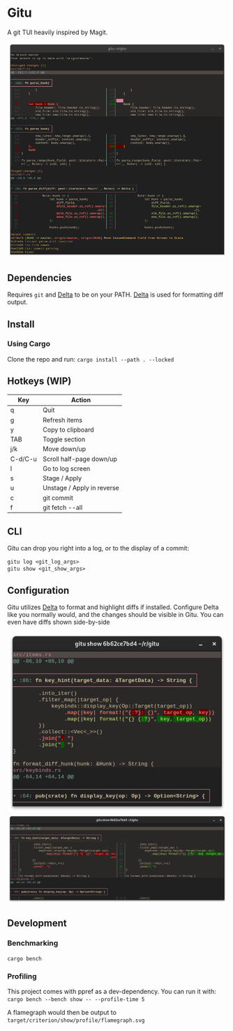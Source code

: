 # Gitu
A git TUI heavily inspired by Magit.

<img src="doc/gitu.png" width="600" />

## Dependencies
Requires `git` and [Delta](https://github.com/dandavison/delta) to be on your PATH.
[Delta](https://github.com/dandavison/delta) is used for formatting diff output.

## Install
### Using Cargo
Clone the repo and run:
`cargo install --path . --locked`

## Hotkeys (WIP)
| Key     | Action                     |
| ------- | -------------------------- |
| q       | Quit                       |
| g       | Refresh items              |
| y       | Copy to clipboard          |
| TAB     | Toggle section             |
| j/k     | Move down/up               |
| C-d/C-u | Scroll half-page down/up   |
| l       | Go to log screen           |
| s       | Stage / Apply              |
| u       | Unstage / Apply in reverse |
| c       | git commit                 |
| f       | git fetch --all            |

## CLI
Gitu can drop you right into a log, or to the display of a commit:
```
gitu log <git_log_args>
gitu show <git_show_args>
```

## Configuration
Gitu utilizes [Delta](https://github.com/dandavison/delta) to format and highlight diffs if installed.
Configure Delta like you normally would, and the changes should be visible in Gitu.
You can even have diffs shown side-by-side

<img src="doc/normal.png" width="600" />
<img src="doc/side_by_side.png" width="600" />

## Development
### Benchmarking
`cargo bench`

### Profiling
This project comes with ppref as a dev-dependency. You can run it with:
`cargo bench --bench show -- --profile-time 5`

A flamegraph would then be output to `target/criterion/show/profile/flamegraph.svg`
